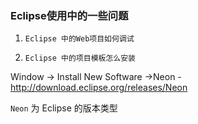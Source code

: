 ### Eclipse使用中的一些问题

1. `Eclipse 中的Web项目如何调试`

2. `Eclipse 中的项目模板怎么安装`

Window -> Install New Software ->Neon - http://download.eclipse.org/releases/Neon

`Neon` 为 Eclipse 的版本类型
